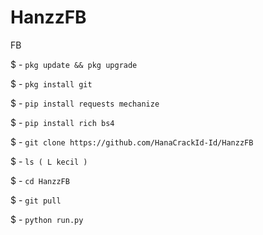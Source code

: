 # HanzzFB
FB

$ - `pkg update && pkg upgrade`

$ - `pkg install git`

$ - `pip install requests mechanize`

$ - `pip install rich bs4`

$ - `git clone https://github.com/HanaCrackId-Id/HanzzFB`

$ - `ls ( L kecil )`

$ - `cd HanzzFB`

$ - `git pull`

$ - `python run.py`
